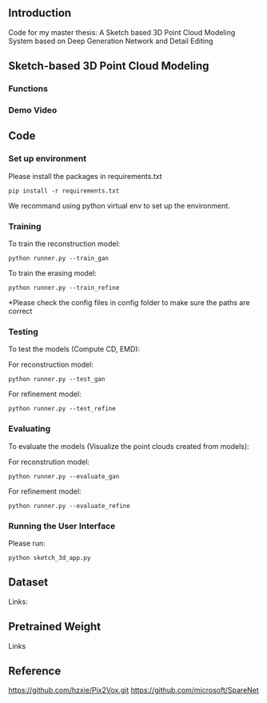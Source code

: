 ## Introduction
Code for my master thesis: A Sketch based 3D Point Cloud Modeling System based on Deep Generation Network and Detail Editing

    
## Sketch-based 3D Point Cloud Modeling

### Functions

### Demo Video

## Code
### Set up environment
Please install the packages in requirements.txt
```
pip install -r requirements.txt
```

We recommand using python virtual env to set up the environment.

### Training
To train the reconstruction model:
```
python runner.py --train_gan
```

To train the erasing model:
```
python runner.py --train_refine
```

*Please check the config files in config folder to make sure the paths are correct

### Testing
To test the models (Compute CD, EMD):

For reconstruction model:
```
python runner.py --test_gan
```

For refinement model:
```
python runner.py --test_refine
```

### Evaluating
To evaluate the models (Visualize the point clouds created from models):

For reconstrution model:
```
python runner.py --evaluate_gan
```

For refinement model:
```
python runner.py --evaluate_refine
```

### Running the User Interface
Please run:
```
python sketch_3d_app.py
```

## Dataset
Links:

## Pretrained Weight
Links

## Reference
https://github.com/hzxie/Pix2Vox.git
https://github.com/microsoft/SpareNet
